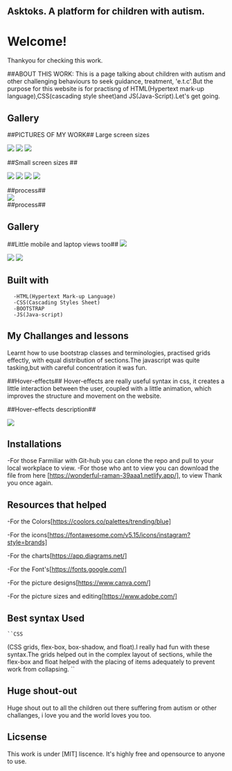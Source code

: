  ## Asktoks. A platform for children with autism.  

 # Welcome!

 Thankyou for checking this work. 

 ##ABOUT THIS WORK:
This is a page talking about children with autism and other challenging behaviours to seek guidance, treatment, 'e.t.c'.But the  purpose for this website is for practisng of HTML(Hypertext mark-up language),CSS(cascading style sheet)and JS(Java-Script).Let's get going.

 ## Gallery

 ##PICTURES OF MY WORK##
 Large screen sizes

 <img src="large1.png">

 <img src="large3.png">  

 <img src="large4.png">  

  ##Small screen sizes ##
  
  <img src="small1.png">  
   
  <img src="small2.png">  

  <img src="small3.png">

  <img src="small4.png">    
            
   ##process##           
  <img src="lolo.svg">  
 ##process##   


 ## Gallery
##Little mobile and laptop views too## 
   <img src="large4.png"> 

  <img src="small5.png"> 
         
  <img src="small6.png"> 

 ## Built with         
      -HTML(Hypertext Mark-up Language)
      -CSS(Cascading Styles Sheet)
      -BOOTSTRAP
      -JS(Java-script)


 ## My Challanges and lessons
Learnt how to use bootstrap classes and terminologies, practised grids effectly, with equal distribution of sections.The javascript was quite tasking,but with careful concentration it was fun.

##Hover-effects##
Hover-effects are really useful syntax in css, it creates a little interaction between the user, coupled with a little animation, which improves the structure and movement on the website.

##Hover-effects description##

 <img src="large2.png">                
            
 ## Installations
   -For those Farmiliar with Git-hub you can clone the repo and pull to your local workplace to view.
   -For those who ant to view you can download the file from here [https://wonderful-raman-39aaa1.netlify.app/], to view Thank you once again.
            

 ## Resources that helped ##
   -For the Colors[https://coolors.co/palettes/trending/blue]

   -For the icons[https://fontawesome.com/v5.15/icons/instagram?style=brands]

   -For the charts[https://app.diagrams.net/]

   -For the Font's[https://fonts.google.com/]
   
   -For the picture designs[https://www.canva.com/]
   
   -For the picture sizes and editing[https://www.adobe.com/]
   
 ## Best syntax Used
    ``CSS
 (CSS grids, flex-box, box-shadow, and float).I really had fun with these syntax.The grids helped out in the complex layout of sections, while the flex-box and float helped with the placing of items adequately to prevent work from collapsing.
   ``
## Huge shout-out
Huge shout out to all the children out there suffering from autism or other challanges, i love you and the world loves you too.

   ## Licsense 
   This work is under [MIT] liscence. It's highly free and opensource to anyone to use.
